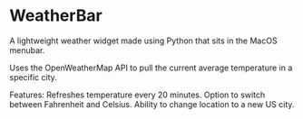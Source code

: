 # WeatherBar
A lightweight weather widget made using Python that sits in the MacOS menubar.

Uses the OpenWeatherMap API to pull the current average temperature in a specific city.

Features:
  Refreshes temperature every 20 minutes.
  Option to switch between Fahrenheit and Celsius.
  Ability to change location to a new US city.
